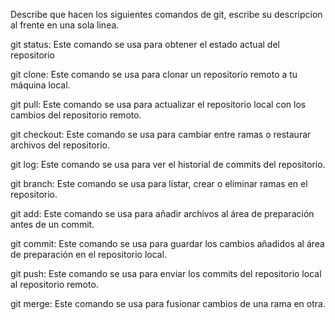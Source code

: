 Describe que hacen los siguientes comandos de git, escribe su descripcion al frente en una sola linea.

git status: Este comando se usa para obtener el estado actual del repositorio

git clone: Este comando se usa para clonar un repositorio remoto a tu máquina local.

git pull: Este comando se usa para actualizar el repositorio local con los cambios del repositorio remoto.

git checkout: Este comando se usa para cambiar entre ramas o restaurar archivos del repositorio.

git log: Este comando se usa para ver el historial de commits del repositorio.

git branch: Este comando se usa para listar, crear o eliminar ramas en el repositorio.

git add: Este comando se usa para añadir archivos al área de preparación antes de un commit.

git commit: Este comando se usa para guardar los cambios añadidos al área de preparación en el repositorio
local.

git push: Este comando se usa para enviar los commits del repositorio local al repositorio remoto.

git merge: Este comando se usa para fusionar cambios de una rama en otra.
